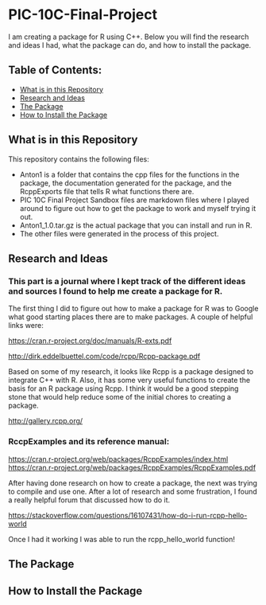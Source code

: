 # PIC-10C-Final-Project
I am creating a package for R using C++. Below you will find the research and ideas I had, what the package can do, and how to install the package.

## Table of Contents:
* [What is in this Repository](#chapter-0)
* [Research and Ideas](#chapter-1)
* [The Package](#chapter-2)
* [How to Install the Package](#chapter-3)

## What is in this Repository <a id="chapter-0"></a>
This repository contains the following files:
* Anton1 is a folder that contains the cpp files for the functions in the package, the documentation generated for the package, and the RcppExports file that tells R what functions there are.
* PIC 10C Final Project Sandbox files are markdown files where I played around to figure out how to get the package to work and myself trying it out.
* Anton1_1.0.tar.gz is the actual package that you can install and run in R.
* The other files were generated in the process of this project.

## Research and Ideas <a id="chapter-1"></a>
### This part is a journal where I kept track of the different ideas and sources I found to help me create a package for R.

The first thing I did to figure out how to make a package for R was to Google what good starting places there are to make packages. A couple of helpful links were:

https://cran.r-project.org/doc/manuals/R-exts.pdf

http://dirk.eddelbuettel.com/code/rcpp/Rcpp-package.pdf

Based on some of my research, it looks like Rcpp is a package designed to integrate C++ with R. Also, it has some very useful functions to create the basis for an R package using Rcpp. I think it would be a good stepping stone that would help reduce some of the initial chores to creating a package.

http://gallery.rcpp.org/

### RccpExamples and its reference manual:
https://cran.r-project.org/web/packages/RcppExamples/index.html
https://cran.r-project.org/web/packages/RcppExamples/RcppExamples.pdf

After having done research on how to create a package, the next was trying to compile and use one. After a lot of research and some frustration, I found a really helpful forum that discussed how to do it.

https://stackoverflow.com/questions/16107431/how-do-i-run-rcpp-hello-world

Once I had it working I was able to run the rcpp_hello_world function!


## The Package <a id="chapter-2"></a>

## How to Install the Package <a id="chapter-3"></a>

